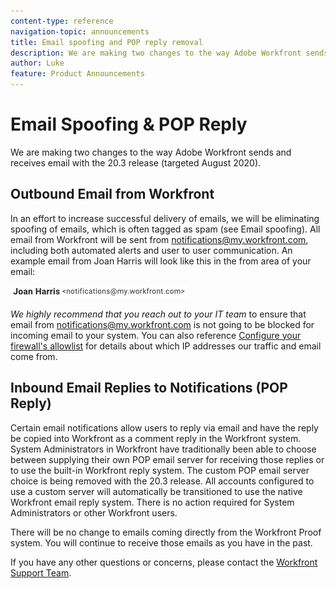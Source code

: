 ```yaml
---
content-type: reference
navigation-topic: announcements
title: Email spoofing and POP reply removal
description: We are making two changes to the way Adobe Workfront sends and receives email with the 20.3 release (targeted August 2020).
author: Luke
feature: Product Announcements
---
```


# Email Spoofing & POP Reply

We are making two changes to the way Adobe Workfront sends and receives email with the 20.3 release (targeted August 2020).

## Outbound Email from Workfront

In an effort to increase successful delivery of emails, we will be eliminating spoofing of emails, which is often tagged as spam (see Email spoofing). All email from Workfront will be sent from notifications@my.workfront.com, including both automated alerts and user to user communication. An example email from Joan Harris will look like this in the from area of your email:

![](assets/noreply.png)

*We highly recommend that you reach out to your IT team* to ensure that email from notifications@my.workfront.com is not going to be blocked for incoming email to your system. You can also reference [Configure your firewall's allowlist](../../administration-and-setup/get-started-wf-administration/configure-your-firewall.md) for details about which IP addresses our traffic and email come from.

## Inbound Email Replies to Notifications (POP Reply)

Certain email notifications allow users to reply via email and have the reply be copied into Workfront as a comment reply in the Workfront system. System Administrators in Workfront have traditionally been able to choose between supplying their own POP email server for receiving those replies or to use the built-in Workfront reply system. The custom POP email server choice is being removed with the 20.3 release. All accounts configured to use a custom server will automatically be transitioned to use the native Workfront email reply system. There is no action required for System Administrators or other Workfront users.

There will be no change to emails coming directly from the Workfront Proof system. You will continue to receive those emails as you have in the past.

If you have any other questions or concerns, please contact the [Workfront Support Team](https://one.workfront.com/s/support?language=en_US).
